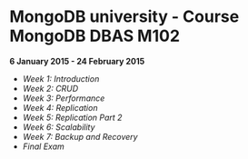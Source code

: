 # MongoDB university - Course MongoDB DBAS M102

__6 January 2015 - 24 February 2015__

- _Week 1: Introduction_
- _Week 2: CRUD_
- _Week 3: Performance_
- _Week 4: Replication_
- _Week 5: Replication Part 2_
- _Week 6: Scalability_
- _Week 7: Backup and Recovery_
- _Final Exam_

